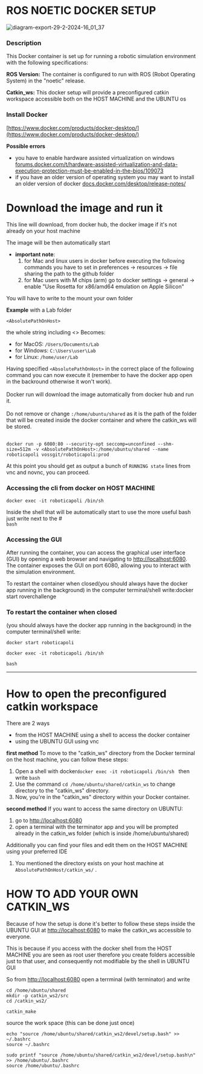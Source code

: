 # ROS NOETIC DOCKER SETUP
![diagram-export-29-2-2024-16_01_37](https://github.com/voss01/ROS/assets/49610092/b9cf01a2-96a0-4710-b81c-5e1a8b7ea4bb)

### Description
This Docker container is set up for running a robotic simulation environment with the following specifications:

**ROS Version:** The container is configured to run with ROS (Robot Operating System) in the "noetic" release.

**Catkin_ws:** This docker setup will provide a preconfigured catkin workspace accessible both on the HOST MACHINE and the UBUNTU os



### Install Docker
[﻿https://www.docker.com/products/docker-desktop/](https://www.docker.com/products/docker-desktop/) 

**Possible errors**

- you have to enable hardware assisted virtualization on windows [﻿forums.docker.com/t/hardware-assisted-virtualization-and-data-execution-protection-must-be-enabled-in-the-bios/109073](https://forums.docker.com/t/hardware-assisted-virtualization-and-data-execution-protection-must-be-enabled-in-the-bios/109073) 
- if you have an older version of operating system you may want to install an older version of docker [﻿docs.docker.com/desktop/release-notes/](https://docs.docker.com/desktop/release-notes/) 

# Download the image and run it
This line will download, from docker hub, the docker image if it's not already on your host machine

The image will be then automatically start



- **important note**:
  1. for Mac and linux users in docker before executing the following commands you have to set in preferences -> resources -> file sharing the path to the github folder
  2. for Mac users with M chips (arm) go to docker settings -> general -> enable "Use Rosetta for x86/amd64 emulation on Apple Silicon"


You will have to write to the mount your own folder

**Example** with a Lab folder

```
<AbsolutePathOnHost>
```
the whole string including <> Becomes:

- for MacOS: `/Users/Documents/Lab`
- for Windows: `C:\Users\user\Lab`
- for Linux: `/home/user/Lab`

Having specified `<AbsolutePathOnHost>` in the correct place of the following command you can now execute it (remember to have the docker app open in the backround otherwise it won't work).
<br>
<br>
Docker run will download the image automatically from docker hub and run it.
<br>
<br>
Do not remove or change `:/home/ubuntu/shared` as it is the path of the folder that will be created inside the docker container and where the catkin_ws will be stored.
<br>
<br>
```
docker run -p 6080:80 --security-opt seccomp=unconfined --shm-size=512m -v <AbsolutePathOnHost>:/home/ubuntu/shared --name roboticapoli vossgit/roboticapoli:prod
```
At this point you should get as output a bunch of `RUNNING state` lines from vnc and novnc, you can proceed.



### Accessing the cli from docker on HOST MACHINE
```
docker exec -it roboticapoli /bin/sh
```
Inside the shell that will be automatically start to use the more useful bash just write next to the # <br>
`bash`


### Accessing the GUI
After running the container, you can access the graphical user interface (GUI) by opening a web browser and navigating to  [﻿http://localhost:6080](http://localhost:6080/). The container exposes the GUI on port 6080, allowing you to interact with the simulation environment.

To restart the container when closed(you should always have the docker app running in the background) in the computer terminal/shell write:docker start roverchallenge



### To restart the container when closed
(you should always have the docker app running in the background) in the computer terminal/shell write:

```
docker start roboticapoli
```
```
docker exec -it roboticapoli /bin/sh
```
`bash`

---

# How to open the preconfigured catkin workspace


There are 2 ways

- from the HOST MACHINE using a shell to access the docker container
- using the UBUNTU GUI using vnc

**first method**
To move to the "catkin_ws" directory from the Docker terminal on the host machine, you can follow these steps:

1. Open a shell with docker`docker exec -it roboticapoli /bin/sh ` then write `bash`
2. Use the command `cd /home/ubuntu/shared/catkin_ws`  to change directory to the "catkin_ws" directory.
3. Now, you're in the "catkin_ws" directory within your Docker container.



**second method**
If you want to access the same directory on UBUNTU:

1. go to  [﻿http://localhost:6080](http://localhost:6080/) 
2. open a terminal with the terminator app and you will be prompted already in the catkin_ws folder (which is inside /home/ubuntu/shared)


Additionally you can find your files and edit them on the HOST MACHINE using your preferred IDE

1. You mentioned the directory exists on your host machine at `AbsolutePathOnHost/catkin_ws/` .






# HOW TO ADD YOUR OWN CATKIN_WS
Because of how the setup is done it's better to follow these steps inside the UBUNTU GUI at [﻿http://localhost:6080](http://localhost:6080/) to make the catkin_ws accessible to everyone.



This is because if you access with the docker shell from the HOST MACHINE you are seen as root user therefore you create folders accessible just to that user, and consequently not modifiable by the shell in UBUNTU GUI



So from [﻿http://localhost:6080](http://localhost:6080/)  open a terrminal (with terminator) and write

```
cd /home/ubuntu/shared
mkdir -p catkin_ws2/src
cd /catkin_ws2/

catkin_make
```
source the work space (this can be done just once)

```
echo "source /home/ubuntu/shared/catkin_ws2/devel/setup.bash" >> ~/.bashrc
source ~/.bashrc

sudo printf "source /home/ubuntu/shared/catkin_ws2/devel/setup.bash\n" >> /home/ubuntu/.bashrc
source /home/ubuntu/.bashrc
```



